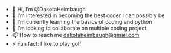 - 👋 Hi, I’m @DakotaHeimbaugh
- 👀 I’m interested in becoming the best coder I can possibly be
- 🌱 I’m currently learning the basics of coding and python
- 💞️ I’m looking to collaborate on multiple coding project
- 📫 How to reach me dakotaheimbaugh@gmail.com
- ⚡ Fun fact: I like to play golf
